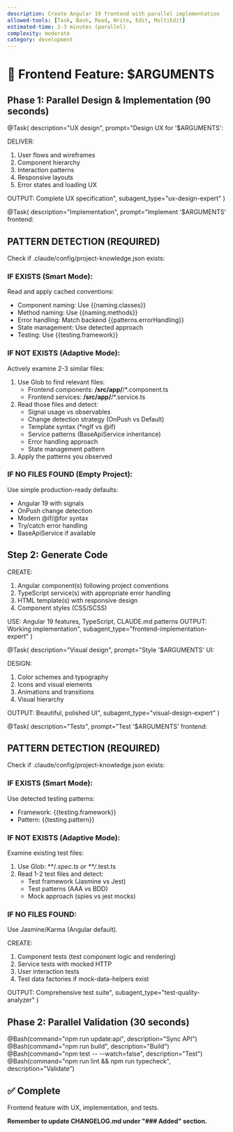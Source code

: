 ```yaml
---
description: Create Angular 19 frontend with parallel implementation
allowed-tools: [Task, Bash, Read, Write, Edit, MultiEdit]
estimated-time: 2-3 minutes (parallel)
complexity: moderate
category: development
---
```


# 🎨 Frontend Feature: $ARGUMENTS

## Phase 1: Parallel Design & Implementation (90 seconds)

@Task(
  description="UX design",
  prompt="Design UX for '$ARGUMENTS':
  
  DELIVER:
  1. User flows and wireframes
  2. Component hierarchy
  3. Interaction patterns
  4. Responsive layouts
  5. Error states and loading UX
  
  OUTPUT: Complete UX specification",
  subagent_type="ux-design-expert"
)

@Task(
  description="Implementation",
  prompt="Implement '$ARGUMENTS' frontend:

  ## PATTERN DETECTION (REQUIRED)

  Check if .claude/config/project-knowledge.json exists:

  ### IF EXISTS (Smart Mode):
  Read and apply cached conventions:
  - Component naming: Use {{naming.classes}}
  - Method naming: Use {{naming.methods}}
  - Error handling: Match backend {{patterns.errorHandling}}
  - State management: Use detected approach
  - Testing: Use {{testing.framework}}

  ### IF NOT EXISTS (Adaptive Mode):
  Actively examine 2-3 similar files:
  1. Use Glob to find relevant files:
     - Frontend components: **/src/app/**/*.component.ts
     - Frontend services: **/src/app/**/*.service.ts
  2. Read those files and detect:
     - Signal usage vs observables
     - Change detection strategy (OnPush vs Default)
     - Template syntax (*ngIf vs @if)
     - Service patterns (BaseApiService inheritance)
     - Error handling approach
     - State management pattern
  3. Apply the patterns you observed

  ### IF NO FILES FOUND (Empty Project):
  Use simple production-ready defaults:
  - Angular 19 with signals
  - OnPush change detection
  - Modern @if/@for syntax
  - Try/catch error handling
  - BaseApiService if available

  ## Step 2: Generate Code

  CREATE:
  1. Angular component(s) following project conventions
  2. TypeScript service(s) with appropriate error handling
  3. HTML template(s) with responsive design
  4. Component styles (CSS/SCSS)

  USE: Angular 19 features, TypeScript, CLAUDE.md patterns
  OUTPUT: Working implementation",
  subagent_type="frontend-implementation-expert"
)

@Task(
  description="Visual design",
  prompt="Style '$ARGUMENTS' UI:
  
  DESIGN:
  1. Color schemes and typography
  2. Icons and visual elements
  3. Animations and transitions
  4. Visual hierarchy
  
  OUTPUT: Beautiful, polished UI",
  subagent_type="visual-design-expert"
)

@Task(
  description="Tests",
  prompt="Test '$ARGUMENTS' frontend:

  ## PATTERN DETECTION (REQUIRED)

  Check if .claude/config/project-knowledge.json exists:

  ### IF EXISTS (Smart Mode):
  Use detected testing patterns:
  - Framework: {{testing.framework}}
  - Pattern: {{testing.pattern}}

  ### IF NOT EXISTS (Adaptive Mode):
  Examine existing test files:
  1. Use Glob: **/*.spec.ts or **/*.test.ts
  2. Read 1-2 test files and detect:
     - Test framework (Jasmine vs Jest)
     - Test patterns (AAA vs BDD)
     - Mock approach (spies vs jest mocks)

  ### IF NO FILES FOUND:
  Use Jasmine/Karma (Angular default).

  CREATE:
  1. Component tests (test component logic and rendering)
  2. Service tests with mocked HTTP
  3. User interaction tests
  4. Test data factories if mock-data-helpers exist

  OUTPUT: Comprehensive test suite",
  subagent_type="test-quality-analyzer"
)

## Phase 2: Parallel Validation (30 seconds)

@Bash(command="npm run update:api", description="Sync API")
@Bash(command="npm run build", description="Build")
@Bash(command="npm test -- --watch=false", description="Test")
@Bash(command="npm run lint && npm run typecheck", description="Validate")

## ✅ Complete
Frontend feature with UX, implementation, and tests.

**Remember to update CHANGELOG.md under "### Added" section.**